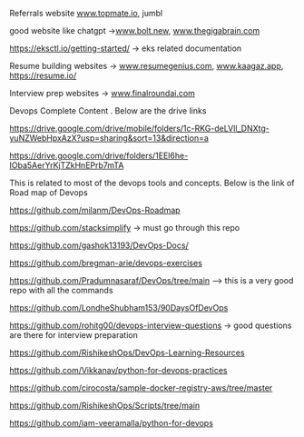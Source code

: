 Referrals website
www.topmate.io, jumbl

good website like chatgpt ->www.bolt.new, www.thegigabrain.com

https://eksctl.io/getting-started/ -> eks related documentation

Resume building websites -> www.resumegenius.com, www.kaagaz.app, https://resume.io/

Interview prep websites -> www.finalroundai.com

Devops Complete Content . Below are the drive links

https://drive.google.com/drive/mobile/folders/1c-RKG-deLVll_DNXtg-yuNZWebHpxAzX?usp=sharing&sort=13&direction=a

https://drive.google.com/drive/folders/1EEl6he-IOba5AerYrKjTZkHnEPrb7mTA

This is related to most of the devops tools and concepts. Below is the link of Road map of Devops

https://github.com/milanm/DevOps-Roadmap

https://github.com/stacksimplify -> must go through this repo

https://github.com/gashok13193/DevOps-Docs/

https://github.com/bregman-arie/devops-exercises

https://github.com/Pradumnasaraf/DevOps/tree/main --> this is a very good repo with all the commands

https://github.com/LondheShubham153/90DaysOfDevOps

https://github.com/rohitg00/devops-interview-questions -> good questions are there for interview preparation

https://github.com/RishikeshOps/DevOps-Learning-Resources

https://github.com/Vikkanav/python-for-devops-practices

https://github.com/cirocosta/sample-docker-registry-aws/tree/master

https://github.com/RishikeshOps/Scripts/tree/main

https://github.com/iam-veeramalla/python-for-devops




